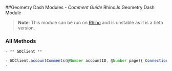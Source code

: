 ##Geometry Dash Modules - _Comment Guide_
RhinoJs Geometry Dash Module
> **Note**: This module can be run on [Rhino](https://developer.mozilla.org/ko/docs/Rhino) and is unstable as it is a beta version.

### All Methods
```javascript
- ** GDClient **

- GDClient.accountComments(@Number accountID, @Number page){ Connection (Paginator) }
-
